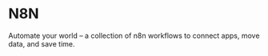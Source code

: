 # N8N
Automate your world – a collection of n8n workflows to connect apps, move data, and save time.

